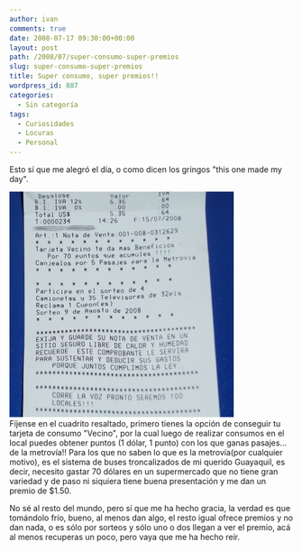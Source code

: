 ```yaml
---
author: ivan
comments: true
date: 2008-07-17 09:30:00+00:00
layout: post
path: /2008/07/super-consumo-super-premios
slug: super-consumo-super-premios
title: Super consumo, super premios!!
wordpress_id: 887
categories:
  - Sin categoría
tags:
  - Curiosidades
  - Locuras
  - Personal
---
```


Esto sí que me alegró el día, o como dicen los gringos "this one made my day".

[![](./ticket_tia.jpg)](http://3.bp.blogspot.com/_T2UWuNJg3dQ/SH7Lf6gXxnI/AAAAAAAAAgI/_ie9lBLyBss/s1600-h/ticket_tia.jpg)  
Fíjense en el cuadrito resaltado, primero tienes la opción de conseguir tu tarjeta de consumo "Vecino", por la cual luego de realizar consumos en el local puedes obtener puntos (1 dólar, 1 punto) con los que ganas pasajes... de la metrovía!! Para los que no saben lo que es la metrovía(por cualquier motivo), es el sistema de buses troncalizados de mi querido Guayaquil, es decir, necesito gastar 70 dólares en un supermercado que no tiene gran variedad y de paso ni siquiera tiene buena presentación y me dan un premio de \$1.50.

No sé al resto del mundo, pero sí que me ha hecho gracia, la verdad es que tomándolo frío, bueno, al menos dan algo, el resto igual ofrece premios y no dan nada, o es sólo por sorteos y sólo uno o dos llegan a ver el premio, acá al menos recuperas un poco, pero vaya que me ha hecho reír.
